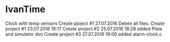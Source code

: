 # IvanTime
Clock with temp sensors
Create pjoject #1 27.07.2016
Delete all files.
Create project #1 23.07.2016 18:17
Create project #2 25.07.2016 18:28 added Plata and simulator dsn
Create project #3 27.07.2016 18:00 added alarm-clock.c
